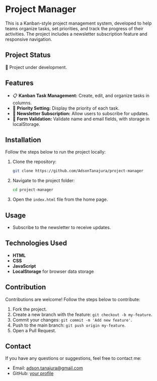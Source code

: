 # Project Manager

This is a Kanban-style project management system, developed to help teams organize tasks, set priorities, and track the progress of their activities. The project includes a newsletter subscription feature and responsive navigation.

## Project Status

🚧 Project under development.

## Features

- 📋 **Kanban Task Management:** Create, edit, and organize tasks in columns.
- 🎯 **Priority Setting:** Display the priority of each task.
- 📧 **Newsletter Subscription:** Allow users to subscribe for updates.
- 📝 **Form Validation:** Validate name and email fields, with storage in localStorage.

## Installation

Follow the steps below to run the project locally:

1. Clone the repository:

   ```bash
   git clone https://github.com/AdsonTanajura/project-manager
   ```

2. Navigate to the project folder:

   ```bash
   cd project-manager
   ```

3. Open the `index.html` file from the home page.

## Usage

<!-- - Add tasks to the "To Do" column, move them to "In Progress," and then to "Done" once completed. -->

- Subscribe to the newsletter to receive updates.
<!-- - Use the hamburger button to navigate on mobile devices. -->

<!-- ![Kanban Screenshot](./screenshot.png) -->

## Technologies Used

- **HTML**
- **CSS**
- **JavaScript**
- **LocalStorage** for browser data storage

## Contribution

Contributions are welcome! Follow the steps below to contribute:

1. Fork the project.
2. Create a new branch with the feature: `git checkout -b my-feature`.
3. Commit your changes: `git commit -m 'Add new feature'`.
4. Push to the main branch: `git push origin my-feature`.
5. Open a Pull Request.

<!-- ## License

This project is licensed under the MIT License. See the [LICENSE](./LICENSE) file for more details. -->

## Contact

If you have any questions or suggestions, feel free to contact me:

- Email: adson.tanajura@gmail.com
- GitHub: [your profile](https://github.com/AdsonTanajura)
